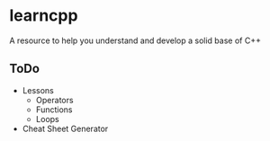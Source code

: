# learncpp
A resource to help you understand and develop a solid base of C++
## ToDo
- Lessons
	- Operators
	- Functions
	- Loops
- Cheat Sheet Generator